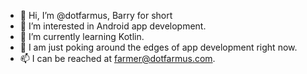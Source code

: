 - 👋 Hi, I’m @dotfarmus, Barry for short
- 👀 I’m interested in Android app development.
- 🌱 I’m currently learning Kotlin.
- 💞️ I am just poking around the edges of app development right now.
- 📫 I can be reached at farmer@dotfarmus.com.

<!---
dotfarmus/dotfarmus is a ✨ special ✨ repository because its `README.md` (this file) appears on your GitHub profile.
You can click the Preview link to take a look at your changes.
--->
